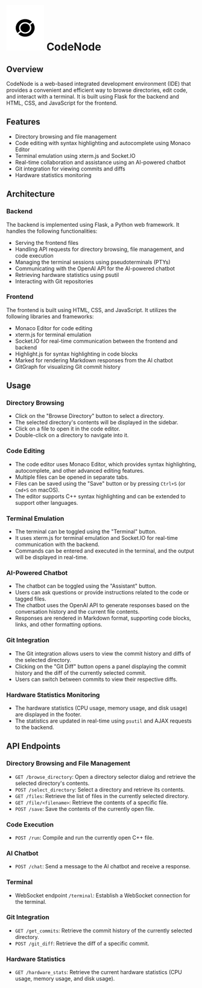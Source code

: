 # <img src="./static/CodeNode.png" alt="logo" width="100" height="120"> CodeNode

## Overview

CodeNode is a web-based integrated development environment (IDE) that provides a convenient and efficient way to browse directories, edit code, and interact with a terminal. It is built using Flask for the backend and HTML, CSS, and JavaScript for the frontend.

## Features

- Directory browsing and file management
- Code editing with syntax highlighting and autocomplete using Monaco Editor
- Terminal emulation using xterm.js and Socket.IO
- Real-time collaboration and assistance using an AI-powered chatbot
- Git integration for viewing commits and diffs
- Hardware statistics monitoring

## Architecture

### Backend

The backend is implemented using Flask, a Python web framework. It handles the following functionalities:

- Serving the frontend files
- Handling API requests for directory browsing, file management, and code execution
- Managing the terminal sessions using pseudoterminals (PTYs)
- Communicating with the OpenAI API for the AI-powered chatbot
- Retrieving hardware statistics using psutil
- Interacting with Git repositories

### Frontend

The frontend is built using HTML, CSS, and JavaScript. It utilizes the following libraries and frameworks:

- Monaco Editor for code editing
- xterm.js for terminal emulation
- Socket.IO for real-time communication between the frontend and backend
- Highlight.js for syntax highlighting in code blocks
- Marked for rendering Markdown responses from the AI chatbot
- GitGraph for visualizing Git commit history

## Usage

### Directory Browsing

- Click on the "Browse Directory" button to select a directory.
- The selected directory's contents will be displayed in the sidebar.
- Click on a file to open it in the code editor.
- Double-click on a directory to navigate into it.

### Code Editing

- The code editor uses Monaco Editor, which provides syntax highlighting, autocomplete, and other advanced editing features.
- Multiple files can be opened in separate tabs.
- Files can be saved using the "Save" button or by pressing `Ctrl+S` (or `Cmd+S` on macOS).
- The editor supports C++ syntax highlighting and can be extended to support other languages.

### Terminal Emulation

- The terminal can be toggled using the "Terminal" button.
- It uses xterm.js for terminal emulation and Socket.IO for real-time communication with the backend.
- Commands can be entered and executed in the terminal, and the output will be displayed in real-time.

### AI-Powered Chatbot

- The chatbot can be toggled using the "Assistant" button.
- Users can ask questions or provide instructions related to the code or tagged files.
- The chatbot uses the OpenAI API to generate responses based on the conversation history and the current file contents.
- Responses are rendered in Markdown format, supporting code blocks, links, and other formatting options.

### Git Integration

- The Git integration allows users to view the commit history and diffs of the selected directory.
- Clicking on the "Git Diff" button opens a panel displaying the commit history and the diff of the currently selected commit.
- Users can switch between commits to view their respective diffs.

### Hardware Statistics Monitoring

- The hardware statistics (CPU usage, memory usage, and disk usage) are displayed in the footer.
- The statistics are updated in real-time using `psutil` and AJAX requests to the backend.

## API Endpoints

### Directory Browsing and File Management

- `GET /browse_directory`: Open a directory selector dialog and retrieve the selected directory's contents.
- `POST /select_directory`: Select a directory and retrieve its contents.
- `GET /files`: Retrieve the list of files in the currently selected directory.
- `GET /file/<filename>`: Retrieve the contents of a specific file.
- `POST /save`: Save the contents of the currently open file.

### Code Execution

- `POST /run`: Compile and run the currently open C++ file.

### AI Chatbot

- `POST /chat`: Send a message to the AI chatbot and receive a response.

### Terminal

- WebSocket endpoint `/terminal`: Establish a WebSocket connection for the terminal.

### Git Integration

- `GET /get_commits`: Retrieve the commit history of the currently selected directory.
- `POST /git_diff`: Retrieve the diff of a specific commit.

### Hardware Statistics

- `GET /hardware_stats`: Retrieve the current hardware statistics (CPU usage, memory usage, and disk usage).

